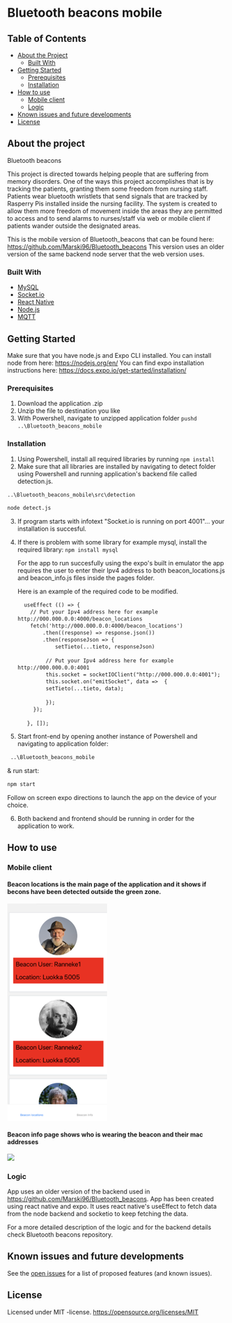 # Bluetooth beacons mobile

<!-- TABLE OF CONTENTS -->
## Table of Contents

* [About the Project](#about-the-project)
  * [Built With](#built-with)
* [Getting Started](#getting-started)
  * [Prerequisites](#prerequisites)
  * [Installation](#installation)
* [How to use](#how-to-use)
  * [Mobile client](#mobile-client)
  * [Logic](#logic)
* [Known issues and future developments](#known-issues-and-future-developments)
* [License](#license)


<!-- ABOUT THE PROJECT -->
## About the project

Bluetooth beacons

This project is directed towards helping people that are suffering from memory disorders. One of the ways this project accomplishes that is by tracking the patients, granting them some freedom from nursing staff. Patients wear bluetooth wristlets that send signals that are tracked by Rasperry Pis installed inside the nursing facility. The system is created to allow them more freedom of movement inside the areas they are permitted to access and to send alarms to nurses/staff via web or mobile client if patients wander outside the designated areas.

This is the mobile version of Bluetooth_beacons that can be found here: https://github.com/Marski96/Bluetooth_beacons
This version uses an older version of the same backend node server that the web version uses.

### Built With
* [MySQL](https://www.mysql.com/)
* [Socket.io](https://socket.io/)
* [React Native](https://reactjs.org/)
* [Node.js](https://nodejs.org/en/)
* [MQTT](http://mqtt.org/)

<!-- GETTING STARTED -->
## Getting Started

Make sure that you have node.js and Expo CLI installed.
You can install node from here: https://nodejs.org/en/
You can find expo installation instructions here: https://docs.expo.io/get-started/installation/

### Prerequisites

1. Download the application .zip
2. Unzip the file to destination you like
3. With Powershell, navigate to unzipped application folder `pushd ..\Bluetooth_beacons_mobile`

### Installation

1. Using Powershell, install all required libraries by running `npm install`
2. Make sure that all libraries are installed by navigating to detect folder using Powershell and running application's backend file called detection.js.
```sh
..\Bluetooth_beacons_mobile\src\detection
```
```sh
node detect.js
```
3. If program starts with infotext "Socket.io is running on port 4001"... your installation is succesful.
4. If there is problem with some library for example mysql, install the required library: `npm install mysql`

   For the app to run succesfully using the expo's built in emulator the app requires the user to enter their Ipv4 address to both beacon_locations.js and beacon_info.js files inside the pages folder.
   
   Here is an example of the required code to be modified.
   
         useEffect (() => {
           // Put your Ipv4 address here for example http://000.000.0.0:4000/beacon_locations
           fetch('http://000.000.0.0:4000/beacon_locations')
               .then((response) => response.json())
               .then(responseJson => {
                   setTieto(...tieto, responseJson)

                // Put your Ipv4 address here for example http://000.000.0.0:4001
                this.socket = socketIOClient("http://000.000.0.0:4001");
                this.socket.on("emitSocket", data =>  {
                setTieto(...tieto, data);
                
                });
            });
        
          }, []);


5. Start front-end by opening another instance of Powershell and navigating to application folder:
```sh
 ..\Bluetooth_beacons_mobile
```

& run start:

```sh
npm start
```
Follow on screen expo directions to launch the app on the device of your choice.

6. Both backend and frontend should be running in order for the application to work.

<!-- How to use -->
## How to use

<!-- mobile client -->
### Mobile client


#### Beacon locations is the main page of the application and it shows if becons have been detected outside the green zone.
<img src="https://github.com/Marski96/Bluetooth_beacons_mobile/blob/master/IMG/beacon_locations.png" height="500" />


#### Beacon info page shows who is wearing the beacon and their mac addresses
<img src="https://github.com/Marski96/Bluetooth_beacons_mobile/blob/master/IMG/beacon_info.png" height="500" />


<!-- Logic -->
### Logic

 App uses an older version of the backend used in https://github.com/Marski96/Bluetooth_beacons. App has been created using react native and expo. It uses react native's useEffect to fetch data from the node backend and socketio to keep fetching the data.
 
 For a more detailed description of the logic and for the backend details check Bluetooth beacons repository.

<!-- Known issues and future developments -->
## Known issues and future developments

See the [open issues](https://github.com/Marski96/Bluetooth_beacons_mobile/issues) for a list of proposed features (and known issues).

<!-- License -->
## License
Licensed under MIT -license.
https://opensource.org/licenses/MIT
